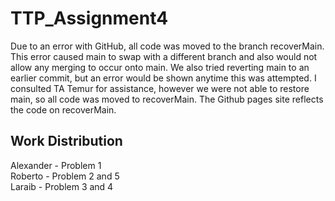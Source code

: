 # TTP_Assignment4
Due to an error with GitHub, all code was moved to the branch recoverMain.  
This error caused main to swap with a different branch and also would not allow any merging to occur onto main. We also tried reverting main to an earlier commit, but 
an error would be shown anytime this was attempted. I consulted TA Temur for assistance, however we were not able to restore main, so all code was moved to recoverMain.
The Github pages site reflects the code on recoverMain.
## Work Distribution
Alexander - Problem 1  
Roberto - Problem 2 and 5  
Laraib - Problem 3 and 4  
